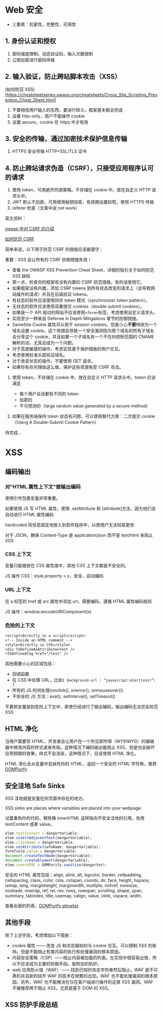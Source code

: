 # Web 安全

- 三要素：机密性，完整性，可用性

## 1. 身份认证和授权

1. 密码强度限制，动态验证码，输入次数限制
2. 公钥加密进行密码传输

## 2. 输入验证，防止跨站脚本攻击（XSS）

(如何防范 XSS)[https://cheatsheetseries.owasp.org/cheatsheets/Cross_Site_Scripting_Prevention_Cheat_Sheet.html]

1. 不要相信用户输入的东西，要进行转义，框架基本都会完成
2. 设置 http-only，用户不能操作 cookie
3. 设置 secure，cookie 在 https 中才有效

## 3. 安全的传输，通过加密技术保护信息传输

1. HTTPS 安全传输 HTTP+SSL/TLS 证书

## 4. 防止跨站请求伪造（CSRF），只接受应用程序认可的请求

1. 使用 token，可用避开同源策略。不存储在 cookie 中，放在自定义 HTTP 请求头中。
2. JWT 默认不加密，可用使用秘钥加密，有效期设置较短，使用 HTTPS 传输
3. referer 检查（文章中说 not work）

英文资料：

[owasp 中对 CSRF 的介绍](https://owasp.org/www-community/attacks/csrf)

[如何防范 CSRF](https://cheatsheetseries.owasp.org/cheatsheets/Cross-Site_Request_Forgery_Prevention_Cheat_Sheet.html)

简单来说，以下用于防范 CSRF 的措施应该被遵守：

重要：XSS 会让所有的 CSRF 防御措施失效！

- 查看 the OWASP XSS Prevention Cheat Sheet，详细的指引关于如何防范 XSS 缺陷
- 第一点，检查你的框架有没有内置的 CSRF 防范措施，有的话使用它。
- 如果框架没有内置，添加 CSRF tokens 到所有状态改变的请求上（会导致网站操作的请求）并且在后端验证 tokens。
- 有状态的软件应该使用同步 token 模式（synchronizer token pattern）。
- 无状态的软件应该使用双重提交 cookies（double submit cookies）。
- 如果是一个 API 驱动的网站不应该使用`<form>`标签，考虑使用自定义请求头。
- 实现至少一种来自 Defense in Depth Mitigations 章节的防御措施。
- SameSite Cookie 属性可以用于 session cookies，但是小心**不要**特地为一个域名设置 cookie。这个举措会导致一个安全漏洞因为那个域名的所有子域名会分享这个 cookie，并且如果一个子域名有一个不在你控制范围的 CNAME 解析的话，尤其会成为一个问题。
- 对于高度敏感的操作，考虑实现基于保护措施的用户交互。
- 考虑使用标准头部验证域名。
- 对于改变状态的操作，不要使用 GET 请求。
- 如果你有任何理由这么做，保护这些资源免受 CSRF 攻击。

1. 使用 token，不存储在 cookie 中，放在自定义 HTTP 请求头中。token 应该满足

   - 每个用户会话都有不同的 token
   - 加密的
   - 不可预测的（large random value generated by a secure method）

2. 如果在服务端保持 token 状态有问题，可以使用替代方案：二次提交 cookie（Using A Double-Submit Cookie Pattern）

待完成...

# XSS

## 编码输出

### 对“HTML 属性上下文”做输出编码

使用引号包裹变量非常重要。

如果使用 JS 写 HTML 属性，使用 .setAttribute 和 [attribute]方法，因为他们会自动进行 HTML 属性编码

hardcoded 将信息固定地嵌入到软件程序中，以使用户无法轻易更改

对于 JSON，确保 Content-Type 是 application/json 而不是 text/html 来阻止 XSS

### CSS 上下文

变量只能被放在 CSS 属性值中，其他 CSS 上下文都是不安全的。

JS 操作 CSS：style.property = x，安全，自动编码

### URL 上下文

在 a 标签的 href 或 src 属性中添加 url，需要编码，遵循 HTML 属性编码规则

JS 操作：window.encodeURIComponent(x)

### 危险的上下文

```txt
<script>Directly in a script</script>
<!-- Inside an HTML comment -->
<style>Directly in CSS</style>
<div ToDefineAnAttribute=test />
<ToDefineATag href="/test" />
```

其他需要小心的区域包括：

- 回调函数
- 在 CSS 中处理 URL，比如`{ background-url : “javascript:alert(xss)”; }`
- 所有的 JS 时间处理(onclick(), onerror(), onmouseover())
- 不安全的 JS 方法：eval(), setInterval(), setTimeout()

不要把变量放到危险上下文中，即使已经进行了输出编码，输出编码无法完全防范 XSS

## HTML 净化

当用户需要写 HTML，开发者会让用户在一个所见即所得（WYSIWYG）的编辑器中修改内容的样式或者布局。这种情况下编码输出能阻止 XSS，但是也会破坏应用预期的效果。样式不会渲染，这种情况下，应该使用 HTML 净化。

HTML 净化会从变量中去掉危险的 HTML，返回一个安全的 HTML 字符串。推荐[DOMPurify](https://github.com/cure53/DOMPurify)

## 安全洼地 Safe Sinks

XSS 洼地就是变量在你页面中存在的地方。

XSS sinks are places where variables are placed into your webpage.

试着重构你的代码，移除像 innerHTML 这样指向不安全洼地的引用，改用 textContent 或者 value。

```js
elem.textContent = dangerVariable;
elem.insertAdjacentText(dangerVariable);
elem.className = dangerVariable;
elem.setAttribute(safeName, dangerVariable);
formfield.value = dangerVariable;
document.createTextNode(dangerVariable);
document.createElement(dangerVariable);
elem.innerHTML = DOMPurify.sanitize(dangerVar);
```

安全的 HTML 属性包括：align, alink, alt, bgcolor, border, cellpadding, cellspacing, class, color, cols, colspan, coords, dir, face, height, hspace, ismap, lang, marginheight, marginwidth, multiple, nohref, noresize, noshade, nowrap, ref, rel, rev, rows, rowspan, scrolling, shape, span, summary, tabindex, title, usemap, valign, value, vlink, vspace, width.

查看全面的列表，[DOMPurify allowlist](https://github.com/cure53/DOMPurify/blob/main/src/attrs.js)

## 其他手段

除了上述手段，考虑增加以下措施：

- cookie 属性 —— 改变 JS 和浏览器如何与 cookie 交互。可以限制 XSS 的影响，但是不能阻止有害内容的执行和处理漏洞的根本原因。
- 内容安全策略（CSP）——阻止内容被加载的列表。在实现中很容易出错，所以不应该成为主要的防御手段。是附加的防护。
- web 应用防火墙（WAF）—— 找到已知的攻击字符串然后阻止。WAF 是不可靠的并且新的绕开 WAF 的技术在频繁的出现。WAF 也不能处理漏洞的根本原因。另外，WAF 也不能解决在仅在客户端进行操作的这类 XSS 漏洞。WAF 不被推荐用于阻止 XSS，尤其是基于 DOM 的 XSS。

## XSS 防护手段总结

